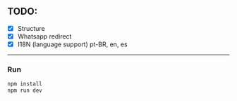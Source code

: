 ## TODO:

- [x] Structure
- [x] Whatsapp redirect
- [x] I18N (language support) pt-BR, en, es

---

### Run
```bash
npm install
npm run dev
```